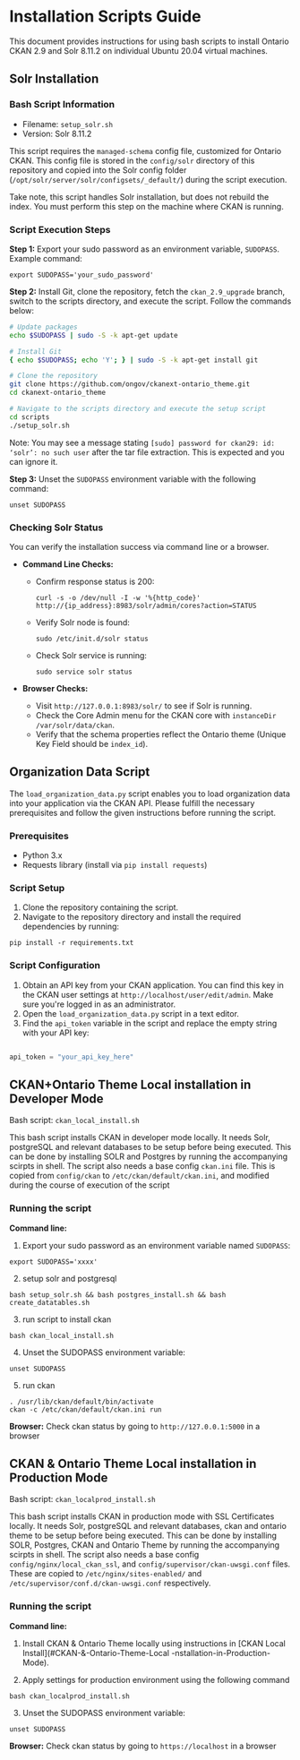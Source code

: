 # Installation Scripts Guide

This document provides instructions for using bash scripts to install Ontario CKAN 2.9 and Solr 8.11.2 on individual Ubuntu 20.04 virtual machines.

## Solr Installation

### Bash Script Information
- Filename: `setup_solr.sh`
- Version: Solr 8.11.2

This script requires the `managed-schema` config file, customized for Ontario CKAN. This config file is stored in the `config/solr` directory of this repository and copied into the Solr config folder (`/opt/solr/server/solr/configsets/_default/`) during the script execution.

Take note, this script handles Solr installation, but does not rebuild the index. You must perform this step on the machine where CKAN is running.

### Script Execution Steps

**Step 1:** Export your sudo password as an environment variable, `SUDOPASS`. Example command:
```
export SUDOPASS='your_sudo_password'
```

**Step 2:** Install Git, clone the repository, fetch the `ckan_2.9_upgrade` branch, switch to the scripts directory, and execute the script. Follow the commands below:

```bash
# Update packages
echo $SUDOPASS | sudo -S -k apt-get update

# Install Git
{ echo $SUDOPASS; echo 'Y'; } | sudo -S -k apt-get install git

# Clone the repository
git clone https://github.com/ongov/ckanext-ontario_theme.git
cd ckanext-ontario_theme

# Navigate to the scripts directory and execute the setup script
cd scripts
./setup_solr.sh
```

Note: You may see a message stating `[sudo] password for ckan29: id: ‘solr’: no such user` after the tar file extraction. This is expected and you can ignore it.

**Step 3:** Unset the `SUDOPASS` environment variable with the following command:
```
unset SUDOPASS
```

### Checking Solr Status
You can verify the installation success via command line or a browser.

- **Command Line Checks:**  
   - Confirm response status is 200:  
     ```
     curl -s -o /dev/null -I -w '%{http_code}' http://{ip_address}:8983/solr/admin/cores?action=STATUS
     ```
   - Verify Solr node is found:  
     ```
     sudo /etc/init.d/solr status
     ```
   - Check Solr service is running:  
     ```
     sudo service solr status
     ```

- **Browser Checks:**  
   - Visit `http://127.0.0.1:8983/solr/` to see if Solr is running.
   - Check the Core Admin menu for the CKAN core with `instanceDir /var/solr/data/ckan`.
   - Verify that the schema properties reflect the Ontario theme (Unique Key Field should be `index_id`).

## Organization Data Script

The `load_organization_data.py` script enables you to load organization data into your application via the CKAN API. Please fulfill the necessary prerequisites and follow the given instructions before running the script.

### Prerequisites
- Python 3.x
- Requests library (install via `pip install requests`)

### Script Setup
1. Clone the repository containing the script.
2. Navigate to the repository directory and install the required dependencies by running:
```
pip install -r requirements.txt
```

### Script Configuration
1. Obtain an API key from your CKAN application. You can find this key in the CKAN user settings at `http://localhost/user/edit/admin`. Make sure you're logged in as an administrator.
2. Open the `load_organization_data.py` script in a text editor.
3. Find the `api_token` variable in the script and replace the empty string with your API key:
```python

api_token = "your_api_key_here"

```

## CKAN+Ontario Theme Local installation in Developer Mode

Bash script: `ckan_local_install.sh`  

This bash script installs CKAN in developer mode locally. It needs Solr, postgreSQL and relevant databases to be setup before being executed. This can be done by installing SOLR and Postgres by running the accompanying scirpts in shell. 
The script also needs a base config `ckan.ini` file. This is copied from `config/ckan` to `/etc/ckan/default/ckan.ini`, and modified during the course of execution of the script

### Running the script

**Command line:**  

1. Export your sudo password as an environment variable named `SUDOPASS`:
```
export SUDOPASS='xxxx'
```

2. setup solr and postgresql
```
bash setup_solr.sh && bash postgres_install.sh && bash create_datatables.sh
```

3. run script to install ckan
```
bash ckan_local_install.sh
```

4. Unset the SUDOPASS environment variable:
```
unset SUDOPASS
```

5. run ckan
```
. /usr/lib/ckan/default/bin/activate
ckan -c /etc/ckan/default/ckan.ini run
```

**Browser:** 
Check ckan status by going to  `http://127.0.0.1:5000` in a browser

## CKAN & Ontario Theme Local installation in Production Mode

Bash script: `ckan_localprod_install.sh`  

This bash script installs CKAN in production mode with SSL Certificates locally. It needs Solr, postgreSQL and relevant databases, ckan and ontario theme to be setup before being executed. This can be done by installing SOLR, Postgres, CKAN and Ontario Theme by running the accompanying scirpts in shell. 
The script also needs a base config `config/nginx/local_ckan_ssl`, and `config/supervisor/ckan-uwsgi.conf` files. These are copied to `/etc/nginx/sites-enabled/` and `/etc/supervisor/conf.d/ckan-uwsgi.conf` respectively.

### Running the script

**Command line:**  

1. Install CKAN & Ontario Theme locally using instructions in [CKAN Local Install](#CKAN-&-Ontario-Theme-Local -nstallation-in-Production-Mode).

2. Apply settings for production environment using the following command
```
bash ckan_localprod_install.sh
```

3. Unset the SUDOPASS environment variable:
```
unset SUDOPASS
```

**Browser:** 
Check ckan status by going to  `https://localhost` in a browser
